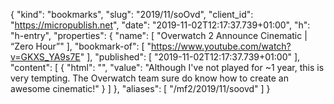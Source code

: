 {
  "kind": "bookmarks",
  "slug": "2019/11/soOvd",
  "client_id": "https://micropublish.net",
  "date": "2019-11-02T12:17:37.739+01:00",
  "h": "h-entry",
  "properties": {
    "name": [
      "Overwatch 2 Announce Cinematic | “Zero Hour”"
    ],
    "bookmark-of": [
      "https://www.youtube.com/watch?v=GKXS_YA9s7E"
    ],
    "published": [
      "2019-11-02T12:17:37.739+01:00"
    ],
    "content": [
      {
        "html": "",
        "value": "Although I've not played for ~1 year, this is very tempting. The Overwatch team sure do know how to create an awesome cinematic!"
      }
    ]
  },
  "aliases": [
    "/mf2/2019/11/soovd"
  ]
}
